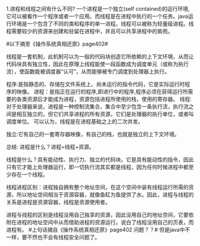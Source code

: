 1.进程和线程之间有什么不同?
一个进程是一个独立(self contained)的运行环境,它可以被看作一个程序或者一个应用。而线程是在进程中执行的一个任务。java运行环境是一个包含了不同的类和程序的单一进程。线程可以被称为轻量级进程。线程需要较少的资源来创建和驻留在进程中，并且可以共享进程中的紫苑。

#以下摘至《操作系统真相还原》page402#

线程是一套机制，此机制可以为一般的代码块创造它所依赖的上下文环境，从而让代码块具有独立性，因此在原理上线程能使一段函数成为调度单元（或称为执行流），使函数能被调度器“认可”，从而能够被专门调度到处理器上执行。


程序:是指静态的、存储在文件系统上、尚未运行的指令代码，它是实际运行时程序的映像。
进程：是指正在运行的程序,即进行中的程序,程序必须在获得运行所需要的各类资源后才能成为进程，资源包括进程所使用的栈，使用的寄存器。
线程:对于处理器来说，进程是一种控制流集合，集合中至少包含一条执行流，执行流之间是相互独立的，但它们共享进程的所有资源，它们是处理器的执行单位，或者叫调度单位。
可以认为，线程是在进程基础之上的二次并发。

独立:它有自己的一套寄存器映像，有自己的栈，也就是独立的上下文环境。

总结:
进程是什么？进程=线程+资源。

线程是什么？具有能动性、执行力、独立的代码块。它是具有能动性的指令，因此只有它才能上处理器运行，即一切执行流其实都是线程，因为任何时候进程中都至少存在一个线程。

线程进程区别：进程独自拥有整个地址空间，在这个空间中装有线程运行所需的资源，所以地址空间相当于资源容器，就像鱼缸为鱼提供了水。因此，进程与线程的关系是进程是资源容器，线程是资源使用者。


进程与线程的区别是线程没用自己独享的资源，因此没用自己的地址空间，它要依附在进程的地址空间中从而借助进程的资源运行。说白了线程没用自己的页表，而进程有。
#上句话摘自《操作系统真相还原》page402  问题？？#
但是java中不一样，要不然也不会有线程安全问题了。
